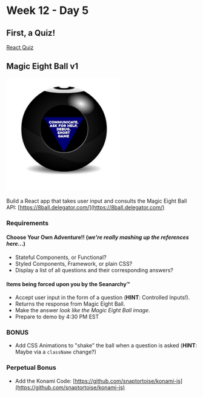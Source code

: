 # Week 12 - Day 5

## First, a Quiz!

[React Quiz](https://docs.google.com/forms/d/e/1FAIpQLSerY_xocBAM07uNxqOTkwOdqXjb1peom4Q8rdHYZvncb0P5tw/viewform?usp=sf_link)

## Magic Eight Ball v1

![Magic Eight Ball](./img/magic-8-ball.jpg)

Build a React app that takes user input and consults the Magic Eight Ball API: [https://8ball.delegator.com/](https://8ball.delegator.com/)

### Requirements

#### Choose Your Own Adventure!! (_we're really mashing up the references here.._.)

* Stateful Components, or Functional?
* Styled Components, Framework, or plain CSS?
* Display a list of all questions and their corresponding answers?

#### Items being forced upon you by the Seanarchy™

* Accept user input in the form of a question (**HINT**: Controlled Inputs!).
* Returns the response from Magic Eight Ball.
* Make the answer _look like the Magic Eight Ball image_.
* Prepare to demo by 4:30 PM EST

### BONUS

* Add CSS Animations to "shake" the ball when a question is asked (**HINT**: Maybe via a `className` change?)

### Perpetual Bonus

* Add the Konami Code: [https://github.com/snaptortoise/konami-js](https://github.com/snaptortoise/konami-js)
